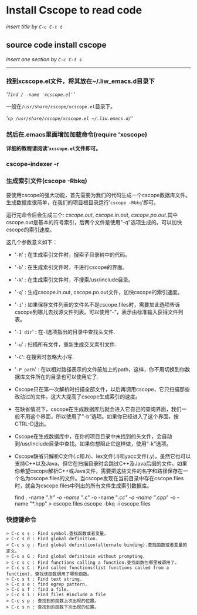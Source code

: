 Install Cscope to read code
==========

*insert title by `C-c C-t t`*

source code install cscope
----------

*insert one section by `C-c C-t s`*



* * * * *

### 找到xcscope.el文件，将其放在~/.liw_emacs.d目录下 ###

*'`find / -name 'xcscope.el'`'* 

一般在`/usr/share/cscope/xcscope.el`目录下。

*'`cp /usr/share/cscope/xcscope.el ~/.liw.emacs.d/`'*

### 然后在.emacs里面增加加载命令(require 'xcscope) ###

**详细的教程请阅读'`xcscope.el`文件即可。**

### cscope-indexer -r ###

### 生成索引文件(cscope -Rbkq) ###

要使用cscope的强大功能，首先需要为我们的代码生成一个cscope数据库文件。
生成数据库很简单，在我们的项目根目录运行'`cscope -Rbkq`'即可。

运行完命令后会生成三个: *cscope.out*, *cscope.in.out*, *cscope.po.out*.其中cscope.out是基本的符号索引，后两个文件是使用"-q"选项生成的。可以加快cscope的索引速度。

这几个参数意义如下：

- '`-R`' : 在生成索引文件时，搜索子目录树中的代码。
- '`-b`' : 在生成索引文件时，不进行cscope的界面。
- '`-k`' : 在生成索引文件时，不搜索/usr/include目录。
- '`-q`' : 生成cscope.in.out, cscope.po.out文件，加快cscope的索引速度。
- '`-i`' : 如果保存文件列表的文件名不是cscope.files时，需要加此选项告诉cscope到哪儿去找源文件列表。可以使用“-”，表示由标准输入获得文件列表。
- '`-I dir`' : 在-I选项指出的目录中查找头文件.
- '`-u`' : 扫描所有文件，重新生成交叉索引文件.
- '`-C`': 在搜索时忽略大小写.
- '`-P path`' : 在以相对路径表示的文件前加上的path，这样，你不用切换到你数据库文件所在的目录也可以使用它了.


- Cscope只在第一次解析时扫描全部文件，以后再调用cscope，它只扫描那些改动过的文件，这大大提高了cscope生成索引的速度。 
- 在缺省情况下，cscope在生成数据库后就会进入它自己的查询界面，我们一般不用这个界面，所以使用了“-b”选项。如果你已经进入了这个界面，按CTRL-D退出。 
- Cscope在生成数据库中，在你的项目目录中未找到的头文件，会自动到/usr/include目录中查找。如果你想阻止它这样做，使用“-k”选项。
- Cscope缺省只解析C文件(.c和.h)、lex文件(.l)和yacc文件(.y)，虽然它也可以支持C++以及Java，但它在扫描目录时会跳过C++及Java后缀的文件。如果你希望cscope解析C++或Java文件，需要把这些文件的名字和路径保存在一个名为cscope.files的文件。当cscope发现在当前目录中存在cscope.files时，就会为cscope.files中列出的所有文件生成索引数据库。

    find . -name "*.h" -o -name "*.c" -o -name "*.cc"  -o -name "*.cpp" -o -name "*.hpp" > cscope.files
	cscope -bkq -i cscope.files

### 快捷键命令 ###

	> C-c s s : Find symbol.查找函数或者变量。
	> C-c s d : Find global definition.
	> C-c s g : Find global definition(alternate binding).查找函数或者变量的定义。
	> C-c s G : Find global definitoin without prompting.
	> C-c s c : Find functions calling a function.查找函数在哪里被调用了。
	> C-c s C : Find called functions(list functions called from a function). 查找该函数调用了哪些函数。
	> C-c s t : Find text string.
	> C-c s e : find egrep pattern.
	> C-c s f : find a file.
	> C-c s i : Find files #include a file
	> C-c s p : 查找到的函数上次出现的位置。
	> C-c s n : 查找到的函数下次出现的位置。

